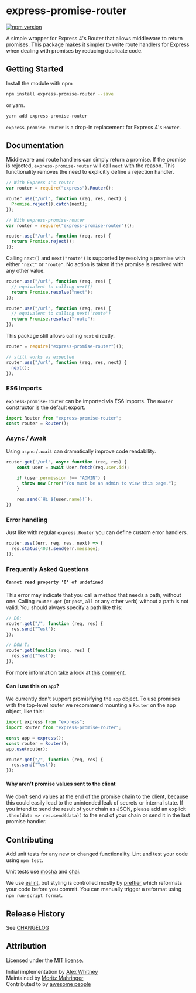 # express-promise-router

[![npm version](https://badge.fury.io/js/express-promise-router.svg)](https://badge.fury.io/js/express-promise-router)

A simple wrapper for Express 4's Router that allows middleware to return promises.
This package makes it simpler to write route handlers for Express when dealing
with promises by reducing duplicate code.

## Getting Started

Install the module with npm

```bash
npm install express-promise-router --save
```

or yarn.

```bash
yarn add express-promise-router
```

`express-promise-router` is a drop-in replacement for Express 4's `Router`.

## Documentation

Middleware and route handlers can simply return a promise.
If the promise is rejected, `express-promise-router` will call `next` with the
reason. This functionality removes the need to explicitly define a rejection
handler.

```javascript
// With Express 4's router
var router = require("express").Router();

router.use("/url", function (req, res, next) {
  Promise.reject().catch(next);
});

// With express-promise-router
var router = require("express-promise-router")();

router.use("/url", function (req, res) {
  return Promise.reject();
});
```

Calling `next()` and `next("route")` is supported by resolving a promise with either `"next"` or `"route"`. No action is taken if the promise is resolved with any other value.

```javascript
router.use("/url", function (req, res) {
  // equivalent to calling next()
  return Promise.resolve("next");
});

router.use("/url", function (req, res) {
  // equivalent to calling next('route')
  return Promise.resolve("route");
});
```

This package still allows calling `next` directly.

```javascript
router = require("express-promise-router")();

// still works as expected
router.use("/url", function (req, res, next) {
  next();
});
```

### ES6 Imports

`express-promise-router` can be imported via ES6 imports. The `Router`
constructor is the default export.

```javascript
import Router from "express-promise-router";
const router = Router();
```

### Async / Await

Using `async` / `await` can dramatically improve code readability.

```javascript
router.get('/url', async function (req, res) {
    const user = await User.fetch(req.user.id);

    if (user.permission !== "ADMIN") {
      throw new Error("You must be an admin to view this page.");
    }

    res.send(`Hi ${user.name}!`);
})
```

### Error handling

Just like with regular `express.Router` you can define custom error handlers.

```javascript
router.use((err, req, res, next) => {
  res.status(403).send(err.message);
});
```

### Frequently Asked Questions

#### `Cannot read property '0' of undefined`

This error may indicate that you call a method that needs a path, without one.
Calling `router.get` (or `post`, `all` or any other verb) without a path is not
valid. You should always specify a path like this:

```javascript
// DO:
router.get("/", function (req, res) {
  res.send("Test");
});

// DON'T:
router.get(function (req, res) {
  res.send("Test");
});
```

For more information take a look at [this comment](https://github.com/express-promise-router/express-promise-router/issues/46#issuecomment-342002277).

#### Can i use this on `app`?

We currently don't support promisifying the `app` object. To use promises with
the top-level router we recommend mounting a `Router` on the app object, like
this:

```javascript
import express from "express";
import Router from "express-promise-router";

const app = express();
const router = Router();
app.use(router);

router.get("/", function (req, res) {
  res.send("Test");
});
```

#### Why aren't promise values sent to the client

We don't send values at the end of the promise chain to the client, because this
could easily lead to the unintended leak of secrets or internal state. If you
intend to send the result of your chain as JSON, please add an explicit
`.then(data => res.send(data))` to the end of your chain or send it in the last
promise handler.

## Contributing

Add unit tests for any new or changed functionality.
Lint and test your code using `npm test`.

Unit tests use [mocha](https://mochajs.org) and
[chai](http://chaijs.com).

We use [eslint](http://eslint.org), but styling is
controlled mostly by
[prettier](https://github.com/prettier/prettier/blob/master/README.md)
which reformats your code before you commit. You can manually trigger a
reformat using `npm run-script format`.

## Release History

See [CHANGELOG](https://github.com/express-promise-router/express-promise-router/blob/trunk/CHANGELOG.md)

## Attribution

Licensed under the [MIT license](LICENSE).

Initial implementation by [Alex Whitney](https://github.com/alex-whitney) \
Maintained by [Moritz Mahringer](https://github.com/mormahr) \
Contributed to by [awesome people](https://github.com/express-promise-router/express-promise-router/graphs/contributors)
